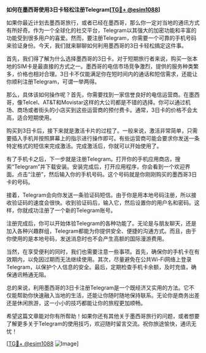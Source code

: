 **如何在墨西哥使用3日卡轻松注册Telegram[[TG💪+ @esim1088](https://t.me/s/esim1088)]**

如果你最近计划去墨西哥旅行，或者已经在墨西哥，那么你一定对当地的通讯方式有所好奇。作为一个全球化的社交平台，Telegram以其强大的加密功能和丰富的功能受到很多用户的喜爱。然而，要注册Telegram，你需要一个可靠的手机号码来验证身份。今天，我们就来聊聊如何利用墨西哥的3日卡轻松搞定这件事。

首先，我们得了解为什么选择墨西哥的3日卡。对于短期旅行者来说，购买一张本地的SIM卡是最直接的方式之一。墨西哥的电信市场竞争激烈，提供的服务种类繁多，价格也相对合理。3日卡不仅能满足你在短时间内的通话和短信需求，还能让你顺利注册Telegram，可谓一举两得。

那么，具体该如何操作呢？首先，你需要找到一家信誉良好的电信运营商。在墨西哥，像Telcel、AT&T和Movistar这样的大公司都是不错的选择。你可以通过机场、商场或者街头的小店买到这些运营商的预付费卡。通常，3日卡的价格不会太高，适合短期使用。

购买到3日卡后，接下来就是激活卡片的过程了。一般来说，激活非常简单，只需要插入手机并按照屏幕上的指示进行操作即可。有些运营商可能会要求你发送一条特定格式的短信来完成激活。完成激活后，你就可以开始使用了。

有了手机卡之后，下一步就是注册Telegram。打开你的手机应用商店，搜索“Telegram”并下载安装。安装完成后，打开应用程序，你会看到一个欢迎界面。点击“注册”，然后输入你的手机号码。这个号码就是你刚刚购买的墨西哥3日卡的号码。

接着，Telegram会向你发送一条验证码短信。由于你是用本地号码注册，所以接收验证码的速度会很快。收到验证码后，输入它，然后设置你的用户名和密码。这样，你就成功注册了一个新的Telegram账号。

注册完成后，你可以开始体验Telegram的各种功能了。无论是与朋友聊天，还是加入各种兴趣群组，Telegram都能为你提供安全、便捷的沟通方式。而且，由于你使用的是本地号码，发送消息时也不会产生高额的国际漫游费用。

当然，在享受便利的同时，我们也需要注意一些事项。首先，确保你的手机卡在有效期内，以免因过期而无法继续使用。其次，尽量避免在公共Wi-Fi网络上登录Telegram，以保护个人信息的安全。最后，定期检查手机卡余额，及时充值，确保通讯畅通无阻。

总的来说，利用墨西哥的3日卡注册Telegram是一个既经济又实用的方法。它不仅能帮助你快速融入当地的生活，还能让你随时随地保持联系。无论你是商务出差还是休闲旅游，这一小小的技巧都能让你的旅程更加顺畅。

希望这篇文章能对你有所帮助！如果你还有其他关于墨西哥旅行的问题，或者想要了解更多关于Telegram的使用技巧，欢迎随时留言交流。祝你旅途愉快，通讯无忧！

[[TG💪+ @esim1088](https://t.me/s/esim1088) ![Image](https://i.postimg.cc/4NQfJmqS/Snipaste-2025-05-13-00-14-12.png)]